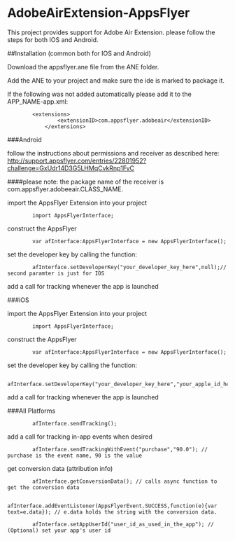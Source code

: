 AdobeAirExtension-AppsFlyer
===========================


This project provides support for Adobe Air Extension. 
please follow the steps for both IOS and Android.

##Installation (common both for IOS and Android)

Download the appsflyer.ane file from the ANE folder.

Add the ANE to your project and make sure the ide is marked to package it.

If the following was not added automatically please add it to the APP_NAME-app.xml:

			<extensions>
        			<extensionID>com.appsflyer.adobeair</extensionID>
    			</extensions>


###Android

follow the instructions about permissions and receiver as described here:
http://support.appsflyer.com/entries/22801952?challenge=GxUdr14D3G5LHMqCvkRnp1FvC

####please note: the package name of the receiver is com.appsflyer.adobeeair.CLASS_NAME.

import the AppsFlyer Extension into your project

			import AppsFlyerInterface;
			
construct the AppsFlyer

			var afInterface:AppsFlyerInterface = new AppsFlyerInterface();
			
			
set the developer key by calling the function:

			afInterface.setDeveloperKey("your_developer_key_here",null);// second paramter is just for IOS
			
add a call for tracking whenever the app is launched
			

###iOS

import the AppsFlyer Extension into your project

			import AppsFlyerInterface;
			
construct the AppsFlyer

			var afInterface:AppsFlyerInterface = new AppsFlyerInterface();
			
			
set the developer key by calling the function:

			afInterface.setDeveloperKey("your_developer_key_here","your_apple_id_here");
			
add a call for tracking whenever the app is launched

			
###All Platforms 

			afInterface.sendTracking();
			
add a call for tracking in-app events when desired

			afInterface.sendTrackingWithEvent("purchase","90.0"); // purchase is the event name, 90 is the value
			
get conversion data (attribution info)			

			afInterface.getConversionData(); // calls async function to get the conversion data
			
			afInterface.addEventListener(AppsFlyerEvent.SUCCESS,function(e){var text=e.data}); // e.data holds the string with the conversion data.
			
			afInterface.setAppUserId("user_id_as_used_in_the_app"); // (Optional) set your app's user id

                        
